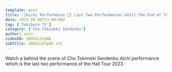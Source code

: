 ```yaml
---
template: post
title: '[Aichi Performance 🍇] Last Two Performances Until the End of the Hall Tour🌟 / epi.243'
date: 2023-09-06T13:00:09Z
tag: ['Tokibaro TV']
category: ['Cho Tokimeki Sendenbu']
author: auto 
videoID: 1B8VGiSYp8E
subTitle: 1B8VGiSYp8E.vtt
---
```

Watch a behind the scene of Cho Tokimeki Sendenbu Aichi performance which is the last two performance of the Hall Tour 2023.
